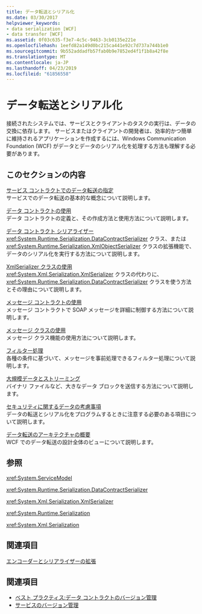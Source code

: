 ```yaml
---
title: データ転送とシリアル化
ms.date: 03/30/2017
helpviewer_keywords:
- data serialization [WCF]
- data transfer [WCF]
ms.assetid: 0f03c635-f3e7-4c5c-9463-3cb0135e221e
ms.openlocfilehash: 1eefd82a149d0bc215ca441e92c7d737a744b1e0
ms.sourcegitcommit: 9b552addadfb57fab0b9e7852ed4f1f1b8a42f8e
ms.translationtype: MT
ms.contentlocale: ja-JP
ms.lasthandoff: 04/23/2019
ms.locfileid: "61856558"
---
```

# <a name="data-transfer-and-serialization"></a>データ転送とシリアル化
接続されたシステムでは、サービスとクライアントのタスクの実行は、データの交換に依存します。 サービスまたはクライアントの開発者は、効率的かつ簡単に維持されるアプリケーションを作成するには、Windows Communication Foundation (WCF) がデータとデータのシリアル化を処理する方法も理解する必要があります。  
  
## <a name="in-this-section"></a>このセクションの内容  
 [サービス コントラクトでのデータ転送の指定](../../../../docs/framework/wcf/feature-details/specifying-data-transfer-in-service-contracts.md)  
 サービスでのデータ転送の基本的な概念について説明します。  
  
 [データ コントラクトの使用](../../../../docs/framework/wcf/feature-details/using-data-contracts.md)  
 データ コントラクトの定義と、その作成方法と使用方法について説明します。  
  
 [データ コントラクト シリアライザー](../../../../docs/framework/wcf/feature-details/data-contract-serializer.md)  
 <xref:System.Runtime.Serialization.DataContractSerializer> クラス、または <xref:System.Runtime.Serialization.XmlObjectSerializer> クラスの拡張機能で、データのシリアル化を実行する方法について説明します。  
  
 [XmlSerializer クラスの使用](../../../../docs/framework/wcf/feature-details/using-the-xmlserializer-class.md)  
 <xref:System.Xml.Serialization.XmlSerializer> クラスの代わりに、<xref:System.Runtime.Serialization.DataContractSerializer> クラスを使う方法とその理由について説明します。  
  
 [メッセージ コントラクトの使用](../../../../docs/framework/wcf/feature-details/using-message-contracts.md)  
 メッセージ コントラクトで SOAP メッセージを詳細に制御する方法について説明します。  
  
 [メッセージ クラスの使用](../../../../docs/framework/wcf/feature-details/using-the-message-class.md)  
 メッセージ クラス機能の使用方法について説明します。  
  
 [フィルター処理](../../../../docs/framework/wcf/feature-details/filtering.md)  
 各種の条件に基づいて、メッセージを事前処理できるフィルター処理について説明します。  
  
 [大規模データとストリーミング](../../../../docs/framework/wcf/feature-details/large-data-and-streaming.md)  
 バイナリ ファイルなど、大きなデータ ブロックを送信する方法について説明します。  
  
 [セキュリティに関するデータの考慮事項](../../../../docs/framework/wcf/feature-details/security-considerations-for-data.md)  
 データの転送とシリアル化をプログラムするときに注意する必要のある項目について説明します。  
  
 [データ転送のアーキテクチャの概要](../../../../docs/framework/wcf/feature-details/data-transfer-architectural-overview.md)  
 WCF でのデータ転送の設計全体のビューについて説明します。  
  
## <a name="reference"></a>参照  
 <xref:System.ServiceModel>  
  
 <xref:System.Runtime.Serialization.DataContractSerializer>  
  
 <xref:System.Xml.Serialization.XmlSerializer>  
  
 <xref:System.Runtime.Serialization>  
  
 <xref:System.Xml.Serialization>  
  
## <a name="related-sections"></a>関連項目  
 [エンコーダーとシリアライザーの拡張](../../../../docs/framework/wcf/extending/extending-encoders-and-serializers.md)  
  
## <a name="see-also"></a>関連項目

- [ベスト プラクティス:データ コントラクトのバージョン管理](../../../../docs/framework/wcf/best-practices-data-contract-versioning.md)
- [サービスのバージョン管理](../../../../docs/framework/wcf/service-versioning.md)
